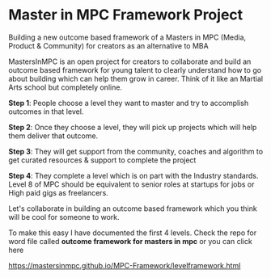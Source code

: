 # Master in MPC Framework Project 
Building a new outcome based framework of a Masters in MPC (Media, Product &amp; Community) for creators as an alternative to MBA 

MastersInMPC is an open project for creators to collaborate and build an outcome based framework for young talent to clearly understand how to go about building which can help them grow in career. 
Think of it like an Martial Arts school but completely online. 

**Step 1**: People choose a level they want to master and try to accomplish outcomes in that level. 

**Step 2**: Once they choose a level, they will pick up projects which will help them deliver that outcome. 

**Step 3**: They will get support from the community, coaches and algorithm to get curated resources & support to complete the project 

**Step 4**: They complete a level which is on part with the Industry standards. Level 8 of MPC should be equivalent to senior roles at startups for jobs or High paid gigs as freelancers. 

Let's collaborate in building an outcome based framework which you think will be cool for someone to work.

To make this easy I have documented the first 4 levels. Check the repo for word file  called **outcome framework for masters in mpc** or you can click here 

https://mastersinmpc.github.io/MPC-Framework/levelframework.html
